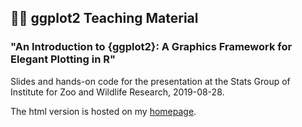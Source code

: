 ## 👨‍🏫  ggplot2 Teaching Material

### "An Introduction to {ggplot2}: A Graphics Framework for Elegant Plotting in R"

Slides and hands-on code for the presentation at the Stats Group of Institute for Zoo and Wildlife Research, 2019-08-28.

The html version is hosted on my [homepage](https://cedricscherer.netlify.com/slides/2019-08-28-intro-ggplot-statsizw#1).
